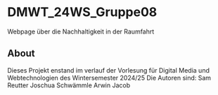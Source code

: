 # DMWT_24WS_Gruppe08

Webpage über die Nachhaltigkeit in der Raumfahrt

## About
Dieses Projekt enstand im verlauf der Vorlesung für Digital Media und Webtechnologien des Wintersemester 2024/25
Die Autoren sind:
Sam Reutter
Joschua Schwämmle
Arwin Jacob
